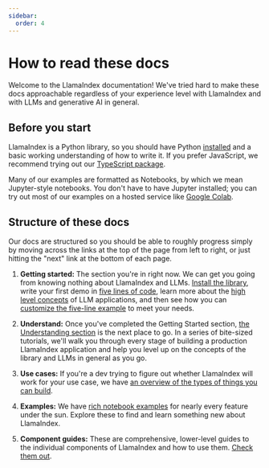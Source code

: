 ```yaml
---
sidebar:
  order: 4
---
```


# How to read these docs

Welcome to the LlamaIndex documentation! We've tried hard to make these docs approachable regardless of your experience level with LlamaIndex and with LLMs and generative AI in general.

## Before you start

LlamaIndex is a Python library, so you should have Python [installed](https://www.python.org/downloads/) and a basic working understanding of how to write it. If you prefer JavaScript, we recommend trying out our [TypeScript package](https://ts.llamaindex.ai/).

Many of our examples are formatted as Notebooks, by which we mean Jupyter-style notebooks. You don't have to have Jupyter installed; you can try out most of our examples on a hosted service like [Google Colab](https://colab.research.google.com/).

## Structure of these docs

Our docs are structured so you should be able to roughly progress simply by moving across the links at the top of the page from left to right, or just hitting the "next" link at the bottom of each page.

1. **Getting started:** The section you're in right now. We can get you going from knowing nothing about LlamaIndex and LLMs. [Install the library](/python/framework/getting_started/installation), write your first demo in [five lines of code](/python/framework/getting_started/starter_example), learn more about the [high level concepts](/python/framework/getting_started/concepts) of LLM applications, and then see how you can [customize the five-line example](/python/framework/getting_started/faq) to meet your needs.

2. **Understand:** Once you've completed the Getting Started section, [the Understanding section](/python/framework/understanding) is the next place to go. In a series of bite-sized tutorials, we'll walk you through every stage of building a production LlamaIndex application and help you level up on the concepts of the library and LLMs in general as you go.

3. **Use cases:** If you're a dev trying to figure out whether LlamaIndex will work for your use case, we have [an overview of the types of things you can build](/python/framework/use_cases).

4. **Examples:** We have [rich notebook examples](/python/examples) for nearly every feature under the sun. Explore these to find and learn something new about LlamaIndex.

5. **Component guides:** These are comprehensive, lower-level guides to the individual components of LlamaIndex and how to use them. [Check them out](/python/framework/module_guides).
